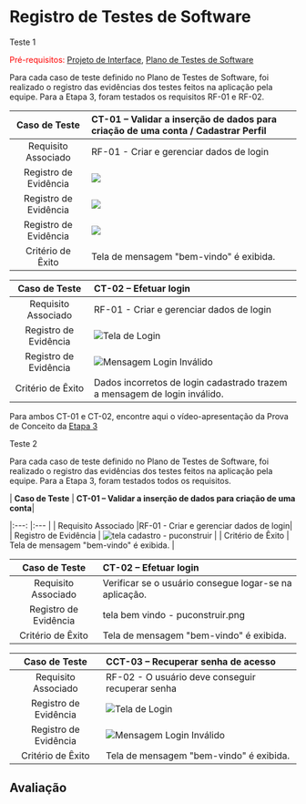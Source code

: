 # Registro de Testes de Software

Teste 1

<span style="color:red">Pré-requisitos: <a href="3-Projeto de Interface.md"> Projeto de Interface</a></span>, <a href="8-Plano de Testes de Software.md"> Plano de Testes de Software</a>

Para cada caso de teste definido no Plano de Testes de Software, foi realizado o registro das evidências dos testes feitos na aplicação pela equipe. Para a Etapa 3, foram testados os requisitos RF-01 e RF-02. 

| **Caso de Teste** 	| **CT-01 – Validar a inserção de dados para criação de uma conta / Cadastrar Perfil** 	|
|:---:	|:---	|
|	Requisito Associado 	| RF-01 - <!-- A aplicação deve apresentar, na página principal, a funcionalidade de cadastro de usuários para que esses consigam criar e gerenciar seu perfil. --> Criar e gerenciar dados de login |
| Registro de Evidência	| ![](img/Cadastro-PUConstruir.png) |
| Registro de Evidência | ![](img/Index-PUConstruir.png) |
| Registro de Evidência | ![](img/Index-PUConstruir.png) |
| Critério de Êxito | Tela de mensagem "bem-vindo" é exibida. |

| **Caso de Teste**	| **CT-02 – Efetuar login**	|
|:---:	|:---	|
|	Requisito Associado 	| RF-01 - Criar e gerenciar dados de login |
| Registro de Evidência	| ![Tela de Login](img/Login-PUConstruir.png) |
| Registro de Evidência | ![Mensagem Login Inválido](img/LoginInvalido-PUConstruir.png) |
| Critério de Êxito | Dados incorretos de login cadastrado trazem a mensagem de login inválido. |

Para ambos CT-01 e CT-02, encontre aqui o vídeo-apresentação da Prova de Conceito da [Etapa 3](https://github.com/ICEI-PUC-Minas-PMV-ADS/pmv-ads-2024-1-e2-proj-int-t7-grupopuconstruir/tree/main/docs/img/videoApresentacao_Etapa3.mp4)

Teste 2

Para cada caso de teste definido no Plano de Testes de Software, foi realizado o registro das evidências dos testes feitos na aplicação pela equipe. Para a Etapa 3, foram testados todos os requisitos.

| **Caso de Teste**	| **CT-01 – Validar a inserção de dados para criação de uma conta**|

|:---:	|:---	|
|	Requisito Associado 	|RF-01 - Criar e gerenciar dados de login|
| Registro de Evidência	| ![tela cadastro - puconstruir](https://github.com/ICEI-PUC-Minas-PMV-ADS/pmv-ads-2024-1-e2-proj-int-t7-grupopuconstruir/assets/145385547/87528bc8-306e-40f1-8a52-d94f230083a2) |
| Critério de Êxito | Tela de mensagem "bem-vindo" é exibida. |

| **Caso de Teste**	| **CT-02 – Efetuar login**	|
|:---:	|:---	|
|	Requisito Associado 	| Verificar se o usuário consegue logar-se na aplicação. |
| Registro de Evidência	| tela bem vindo - puconstruir.png |
| Critério de Êxito |Tela de mensagem "bem-vindo" é exibida.|

| **Caso de Teste**	| **CCT-03 – Recuperar senha de acesso**	|
|:---:	|:---	|
|	Requisito Associado 	| RF-02 - O usuário deve conseguir recuperar senha |
| Registro de Evidência	| ![Tela de Login](img/Login-PUConstruir.png) |
| Registro de Evidência | ![Mensagem Login Inválido](img/LoginInvalido-PUConstruir.png) |
| Critério de Êxito |Tela de mensagem "bem-vindo" é exibida.





## Avaliação

<!-- Discorra sobre os resultados do teste. Ressaltando pontos fortes e fracos identificados na solução. Comente como o grupo pretende atacar esses pontos nas próximas iterações. Apresente as falhas detectadas e as melhorias geradas a partir dos resultados obtidos nos testes.

> **Links Úteis**:
> - [Ferramentas de Test para Java Script](https://geekflare.com/javascript-unit-testing/)
-->
